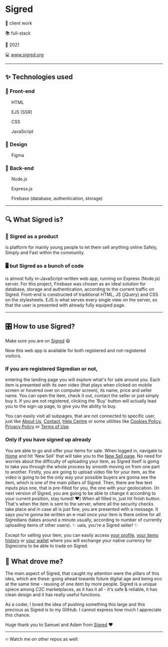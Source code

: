 # Sigred

🤝 client work

📚 full-stack

📅 2021

💻 www.sigred.org

____

## ✨ Technologies used

### 📱 Front-end

&nbsp;&nbsp;&nbsp;&nbsp; HTML

&nbsp;&nbsp;&nbsp;&nbsp; EJS (SSR)

&nbsp;&nbsp;&nbsp;&nbsp; CSS

&nbsp;&nbsp;&nbsp;&nbsp; JavaScript

### 🎨 Design

&nbsp;&nbsp;&nbsp;&nbsp; Figma

### 🔧 Back-end

&nbsp;&nbsp;&nbsp;&nbsp; Node.js

&nbsp;&nbsp;&nbsp;&nbsp; Express.js

&nbsp;&nbsp;&nbsp;&nbsp; Firebase (database, authentication, storage)

____

##  🔍 What Sigred is? 

### 🎁 Sigred as a product

is platform for mainly young people to let them sell anything online Safely, Simply and Fast within the community.

### 🖥️ but Sigred as a bunch of code

is almost fully in-JavaScript-written web app, running on Express (Node.js) server. For this project, Firebase was chosen as an ideal solution for database, storage and authentication, according to the current traffic on Sigred. Front-end is constructed of traditional HTML, JS (jQuery) and CSS on the stylesheets. EJS is what serves every single view on the server, so that the user is presented with already fully equiped page. 

____

## 🎛️ How to use Sigred? 

Make sure you are on [Sigred](https://www.sigred.org) 😆

Now this web app is available for both registered and not-registered visitors. 

### If you are registered Sigredian or not,

entering the landing page you will explore what's for sale around you. Each item is presented with its own video (that plays when clicked on mobile screen or hovered over on computer screen), its name, price and seller name. You can open the item, check it out, contact the seller or just simply buy it. If you are not registered, clicking the 'Buy' button will actually lead you to the sign-up page, to give you the ability to buy. 

You can easily visit all subpages, that are not connected to specific user, just like [About Us](https://www.sigred.org/about), [Contact](https://www.sigred.org/contact), [Help Centre](https://www.sigred.org/help-centre) or some utilities like [Cookies Policy](https://www.sigred.org/cookies-policy), [Privacy Policy](https://www.sigred.org/privacy-policy) or [Terms of Use](https://www.sigred.org/terms-of-use).
 
 ### Only if you have signed up already
 You are able to go and offer your items for sale. When logged in, navigate to [Home](https://www.sigred.org/index) and hit 'New Sell' that will take you to the [New Sell page](https://www.sigred.org/new-sell). No need for worries about the difficulty of uploading your item, as Sigred itself is going to take you through the whole process by smooth moving on from one part to another. Firstly, you are going to upload video file for your item, as the video is going to be the only way your possible buyers are gonna see the item, which is one of the main pillars of Sigred. Then, there are few text inputs plus one, that is pre-filled for you, the one with your geolocation. (In next version of Sigred, you are going to be able to change it according to your current position, stay tuned! ♥️) When all filled in, just hit finish button. That's when the item is sent to the server, where all the security checks take place and in case all is just fine, you are presented with a message. It says you're gonna be written an e-mail once your item is there online for all Sigredians (takes around a minute usually, according to number of currently uploading items of other users). ✨ uala, you're a Sigred seller! ✨
 
 Except for selling your item, you can easily access [your profile](https://www.sigred.org/profile), [your items history](https://www.sigred.org/items) or [your wallet](https://www.sigred.org/wallet) where you will exchange your native currency for Sigrecoins to be able to trade on Sigred.

## 🚀 What drove me? 

The main aspect of Sigred, that caught my attention were the pillars of this ides, which are these: going ahead towards future digital age and being eco at the same time - reusing of one item by more people. Sigred is a unique spiece among C2C marketplaces, as it has it all - it's safe & reliable, it has clean design and it has really useful functions. 

As a coder, I loved the idea of pushing something this large and this precious as Sigred is to my GitHub. I cannot express how much I appreciate this chance. 

Huge thank you to Samuel and Adam from [Sigred](https://www.sigred.org) ❤️

___

🔥 Watch me on other repos as well:
